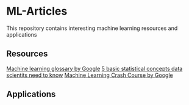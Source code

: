 # ML-Articles
This repository contains interesting machine learning resources and applications

## Resources
[Machine learning glossary by Google](https://developers.google.com/machine-learning/glossary/)
[5 basic statistical concepts data scientits need to know](https://towardsdatascience.com/the-5-basic-statistics-concepts-data-scientists-need-to-know-2c96740377ae)
[Machine Learning Crash Course by Google](https://developers.google.com/machine-learning/crash-course/)


## Applications
